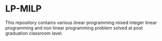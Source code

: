 # LP-MILP
This repository contains various linear programming mixed integer linear programming and non linear programming problem solved at post graduation classroom lavel.

